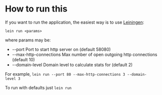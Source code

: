 # How to run this

If you want to run the application, the easiest way is to use [Leiningen](https://leiningen.org/):

`lein run <params>`

where params may be:

- --port Port to start http server on (default 58080)
- --max-http-connections Max number of open outgoing http connections (default 10)
- --domain-level Domain level to calculate stats for (default 2)

For example, `lein run --port 80 --max-http-connections 3 --domain-level 3`

To run with defaults just `lein run`